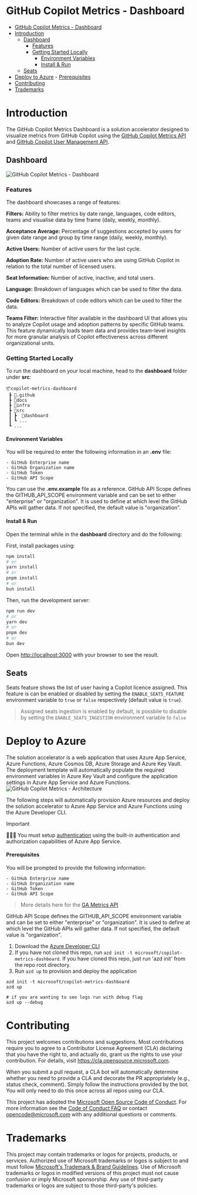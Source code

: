 # GitHub Copilot Metrics - Dashboard

- [GitHub Copilot Metrics - Dashboard](#github-copilot-metrics---dashboard)
- [Introduction](#introduction)
  - [Dashboard](#dashboard)
    - [Features](#features)
    - [Getting Started Locally](#getting-started-locally)
      - [Environment Variables](#environment-variables)
      - [Install \& Run](#install--run)
  - [Seats](#seats)
- [Deploy to Azure](#deploy-to-azure)
      - [Prerequisites](#prerequisites)
- [Contributing](#contributing)
- [Trademarks](#trademarks)

# Introduction

The GitHub Copilot Metrics Dashboard is a solution accelerator designed to visualize metrics from GitHub Copilot using the [GitHub Copilot Metrics API](https://docs.github.com/en/enterprise-cloud@latest/rest/copilot/copilot-metrics?apiVersion=2022-11-28) and [GitHub Copilot User Management API](https://docs.github.com/en/enterprise-cloud@latest/rest/copilot/copilot-user-management?apiVersion=2022-11-28).

## Dashboard

![GitHub Copilot Metrics - Dashboard](/docs/dashboard_2025.png "GitHub Copilot Metrics - Dashboard")

### Features

The dashboard showcases a range of features:

**Filters:**
Ability to filter metrics by date range, languages, code editors, teams and visualise data by time frame (daily, weekly, monthly).

**Acceptance Average:** Percentage of suggestions accepted by users for given date range and group by time range (daily, weekly, monthly).

**Active Users:** Number of active users for the last cycle.

**Adoption Rate:** Number of active users who are using GitHub Copilot in relation to the total number of licensed users.

**Seat Information:** Number of active, inactive, and total users.

**Language:** Breakdown of languages which can be used to filter the data.

**Code Editors:** Breakdown of code editors which can be used to filter the data.

**Teams Filter:** Interactive filter available in the dashboard UI that allows you to analyze Copilot usage and adoption patterns by specific GitHub teams. This feature dynamically loads team data and provides team-level insights for more granular analysis of Copilot effectiveness across different organizational units.

### Getting Started Locally

To run the dashboard on your local machine, head to the **dashboard** folder under **src**:
```
📦copilot-metrics-dashboard
 ┣ 📂.github
 ┣ 📂docs
 ┣ 📂infra
 ┣ 📂src
 ┃ ┣  📂dashboard
 ┃ ┗ ...
 ┗ ...

```
#### Environment Variables

You will be required to enter the following information in an **.env** file:

```
- GitHub Enterprise name
- GitHub Organization name
- GitHub Token
- GitHub API Scope
```

You can use the **.env.example** file as a reference. GitHub API Scope defines the GITHUB_API_SCOPE environment variable and can be set to either "enterprise" or "organization". It is used to define at which level the GitHub APIs will gather data. If not specified, the default value is "organization".

#### Install & Run

Open the terminal while in the **dashboard** directory and do the following:

First, install packages using:
```bash
npm install
# or
yarn install
# or
pnpm install
# or
bun install
```
Then, run the development server:

```bash
npm run dev
# or
yarn dev
# or
pnpm dev
# or
bun dev
```

Open [http://localhost:3000](http://localhost:3000) with your browser to see the result.

## Seats

Seats feature shows the list of user having a Copilot licence assigned.
This feature is can be enabled or disabled by setting the `ENABLE_SEATS_FEATURE` environment variable to `true` or `false` respectively (default value is `true`).

> Assigned seats ingestion is enabled by default, is possbile to disable by setting the `ENABLE_SEATS_INGESTION` environment variable to `false`

# Deploy to Azure

The solution accelerator is a web application that uses Azure App Service, Azure Functions, Azure Cosmos DB, Azure Storage and Azure Key Vault. The deployment template will automatically populate the required environment variables in Azure Key Vault and configure the application settings in Azure App Service and Azure Functions.
![GitHub Copilot Metrics - Architecture ](/docs/CopilotDashboard.png "GitHub Copilot Metrics - Architecture")

The following steps will automatically provision Azure resources and deploy the solution accelerator to Azure App Service and Azure Functions using the Azure Developer CLI.

> [!IMPORTANT]
> 🚨🚨🚨 You must setup [authentication](https://learn.microsoft.com/en-us/azure/app-service/overview-authentication-authorization) using the built-in authentication and authorization capabilities of Azure App Service.

#### Prerequisites

You will be prompted to provide the following information:

```
- GitHub Enterprise name
- GitHub Organization name
- GitHub Token
- GitHub API Scope
```

> More details here for the [GA Metrics API](https://github.blog/changelog/2024-10-30-github-copilot-metrics-api-ga-release-now-available/)

GitHub API Scope defines the GITHUB_API_SCOPE environment variable and can be set to either "enterprise" or "organization". It is used to define at which level the GitHub APIs will gather data. If not specified, the default value is "organization".

1. Download the [Azure Developer CLI](https://learn.microsoft.com/en-us/azure/developer/azure-developer-cli/overview)
2. If you have not cloned this repo, run `azd init -t microsoft/copilot-metrics-dashboard`. If you have cloned this repo, just run 'azd init' from the repo root directory.
3. Run `azd up` to provision and deploy the application

```pwsh
azd init -t microsoft/copilot-metrics-dashboard
azd up

# if you are wanting to see logs run with debug flag
azd up --debug
```

# Contributing

This project welcomes contributions and suggestions. Most contributions require you to agree to a
Contributor License Agreement (CLA) declaring that you have the right to, and actually do, grant us
the rights to use your contribution. For details, visit https://cla.opensource.microsoft.com.

When you submit a pull request, a CLA bot will automatically determine whether you need to provide
a CLA and decorate the PR appropriately (e.g., status check, comment). Simply follow the instructions
provided by the bot. You will only need to do this once across all repos using our CLA.

This project has adopted the [Microsoft Open Source Code of Conduct](https://opensource.microsoft.com/codeofconduct/).
For more information see the [Code of Conduct FAQ](https://opensource.microsoft.com/codeofconduct/faq/) or
contact [opencode@microsoft.com](mailto:opencode@microsoft.com) with any additional questions or comments.

# Trademarks

This project may contain trademarks or logos for projects, products, or services. Authorized use of Microsoft
trademarks or logos is subject to and must follow
[Microsoft&#39;s Trademark &amp; Brand Guidelines](https://www.microsoft.com/en-us/legal/intellectualproperty/trademarks/usage/general).
Use of Microsoft trademarks or logos in modified versions of this project must not cause confusion or imply Microsoft sponsorship.
Any use of third-party trademarks or logos are subject to those third-party's policies.
